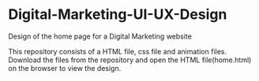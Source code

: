 # Digital-Marketing-UI-UX-Design
Design of the home page for a Digital Marketing website

This repository consists of a HTML file, css file and animation files.
Download the files from the repository and open the HTML file(home.html) on the browser to view the design.
